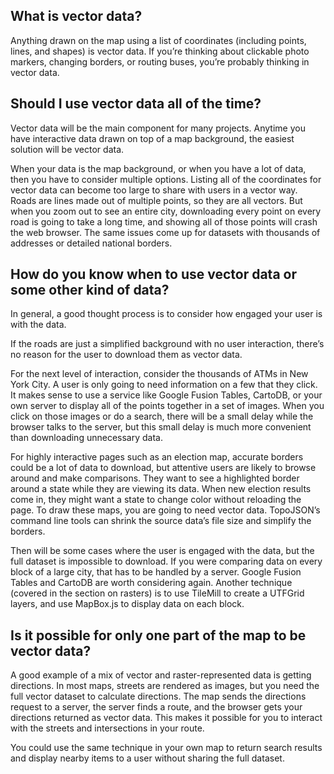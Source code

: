## What is vector data?
Anything drawn on the map using a list of coordinates (including points, lines, and shapes)
is vector data. If you’re thinking about clickable photo markers, changing borders, or routing
buses, you’re probably thinking in vector data.

## Should I use vector data all of the time?
Vector data will be the main component for many projects. Anytime you have interactive data drawn
on top of a map background, the easiest solution will be vector data.

When your data is the map background, or when you have a lot of data, then you have to consider
multiple options. Listing all of the coordinates for vector data can become too large to share
with users in a vector way. Roads are lines made out of multiple points, so they are all vectors.
But when you zoom out to see an entire city, downloading every point on every road is going to take
a long time, and showing all of those points will crash the web browser. The same issues come up
for datasets with thousands of addresses or detailed national borders.

## How do you know when to use vector data or some other kind of data?
In general, a good thought process is to consider how engaged your user is with the data.

If the roads are just a simplified background with no user interaction, there’s no reason for
the user to download them as vector data.

For the next level of interaction, consider the thousands of ATMs in New York City. A user is
only going to need information on a few that they click. It makes sense to use a service like
Google Fusion Tables, CartoDB, or your own server to display all of the points together in a
set of images. When you click on those images or do a search, there will be a small delay while
the browser talks to the server, but this small delay is much more convenient than downloading
unnecessary data.

For highly interactive pages such as an election map, accurate borders could be a lot of data
to download, but attentive users are likely to browse around and make comparisons. They want
to see a highlighted border around a state while they are viewing its data. When new election
results come in, they might want a state to change color without reloading the page. To draw
these maps, you are going to need vector data. TopoJSON’s command line tools can shrink the
source data’s file size and simplify the borders.

Then will be some cases where the user is engaged with the data, but the full dataset is
impossible to download. If you were comparing data on every block of a large city, that has to
be handled by a server. Google Fusion Tables and CartoDB are worth considering again. Another
technique (covered in the section on rasters) is to use TileMill to create a UTFGrid layers, and
use MapBox.js to display data on each block.

## Is it possible for only one part of the map to be vector data?

A good example of a mix of vector and raster-represented data is getting directions. In most
maps, streets are rendered as images, but you need the full vector dataset to calculate
directions. The map sends the directions request to a server, the server finds a route, and
the browser gets your directions returned as vector data. This makes it possible for you to
interact with the streets and intersections in your route.

You could use the same technique in your own map to return search results and display nearby
items to a user without sharing the full dataset.
